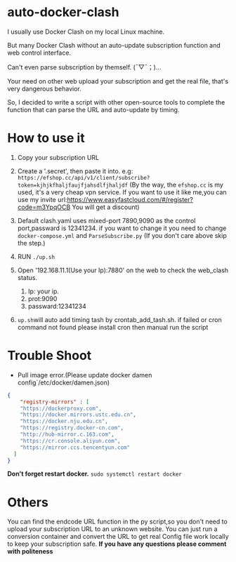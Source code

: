# auto-docker-clash

I usually use Docker Clash on my local Linux machine.

But many Docker Clash without an auto-update subscription function and web control interface.

Can't even parse subscription by themself. (ˉ▽ˉ；)...

Your need on other web upload your subscription and get the real file, that's very dangerous behavior.

So, I decided to write a script with other open-source tools to complete the function that can parse the URL and auto-update by timing.


# How to use it

1. Copy your subscription URL 

2. Create a '.secret', then paste it into. e.g: `https://efshop.cc/api/v1/client/subscribe?token=kjhjkfhaljfaujfjahsdlfjhaljdf`
(By the way, the `efshop.cc` is my used, it's a very cheap vpn service.
If you want to use it like me,you can use my invite url:https://www.easyfastcloud.com/#/register?code=m3YpqOCB You will get a discount)

3. Default clash.yaml uses mixed-port 7890,9090 as the control port,passward is 12341234. if you want to change it you need to change `docker-compose.yml` and `ParseSubscribe.py` 
(If you don't care above skip the step.)

4. RUN `./up.sh`

5. Open '192.168.11.1(Use your Ip):7880' on the web to check the web_clash status.
   1. Ip: your ip.
   2. prot:9090
   3. passward:12341234

6. `up.sh`will auto add timing tash by crontab_add_tash.sh.
   if  failed or cron command not found please install cron then manual run the script


# Trouble Shoot
- Pull image error.(Please update docker damen config`/etc/docker/damen.json)
```json
{
    "registry-mirrors" : [
    "https://dockerproxy.com",
    "https://docker.mirrors.ustc.edu.cn",
    "https://docker.nju.edu.cn",
    "https://registry.docker-cn.com",
    "http://hub-mirror.c.163.com",
    "https://cr.console.aliyun.com",
    "https://mirror.ccs.tencentyun.com"
  ]
}
```
**Don't forget restart docker.**
`sudo systemctl restart docker`

# Others

You can find the endcode URL function in the py script,so you don't need to upload your subscription URL to an unknown website.
You can just run a conversion container and convert the URL to get real Config file work locally to keep your subscription safe.
**If you have any questions please comment with politeness**